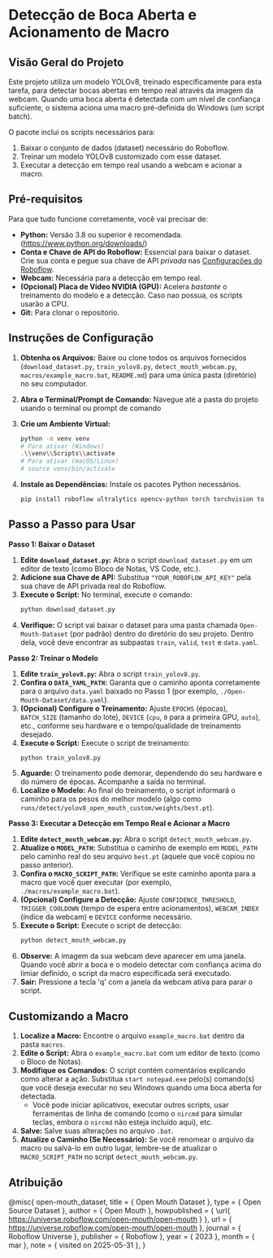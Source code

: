 # Detecção de Boca Aberta e Acionamento de Macro

## Visão Geral do Projeto

Este projeto utiliza um modelo YOLOv8, treinado especificamente para esta tarefa, para detectar bocas abertas em tempo real através da imagem da webcam. Quando uma boca aberta é detectada com um nível de confiança suficiente, o sistema aciona uma macro pré-definida do Windows (um script batch).

O pacote inclui os scripts necessários para:
1.  Baixar o conjunto de dados (dataset) necessário do Roboflow.
2.  Treinar um modelo YOLOv8 customizado com esse dataset.
3.  Executar a detecção em tempo real usando a webcam e acionar a macro.

## Pré-requisitos

Para que tudo funcione corretamente, você vai precisar de:

*   **Python:** Versão 3.8 ou superior é recomendada.(https://www.python.org/downloads/)
*   **Conta e Chave de API do Roboflow:** Essencial para baixar o dataset. Crie sua conta e pegue sua chave de API *privada* nas [Configurações do Roboflow](https://app.roboflow.com/settings/api).
*   **Webcam:** Necessária para a detecção em tempo real.
*   **(Opcional) Placa de Vídeo NVIDIA (GPU):** Acelera *bastante* o treinamento do modelo e a detecção. Caso nao possua, os scripts usarão a CPU.
*   **Git:** Para clonar o repositório.

## Instruções de Configuração

1.  **Obtenha os Arquivos:** Baixe ou clone todos os arquivos fornecidos (`download_dataset.py`, `train_yolov8.py`, `detect_mouth_webcam.py`, `macros/example_macro.bat`, `README.md`) para uma única pasta (diretório) no seu computador.

2.  **Abra o Terminal/Prompt de Comando:** Navegue até a pasta do projeto usando o terminal ou prompt de comando 

3.  **Crie um Ambiente Virtual:** 
    ```bash
    python -m venv venv
    # Para ativar (Windows)
    .\\venv\\Scripts\\activate
    # Para ativar (macOS/Linux)
    # source venv/bin/activate
    ```

4.  **Instale as Dependências:** Instale os pacotes Python necessários.
    ```bash
    pip install roboflow ultralytics opencv-python torch torchvision torchaudio
    ```

## Passo a Passo para Usar

**Passo 1: Baixar o Dataset**

1.  **Edite `download_dataset.py`:** Abra o script `download_dataset.py` em um editor de texto (como Bloco de Notas, VS Code, etc.).
2.  **Adicione sua Chave de API:** Substitua `"YOUR_ROBOFLOW_API_KEY"` pela sua chave de API privada real do Roboflow.
3.  **Execute o Script:** No terminal, execute o comando:
    ```bash
    python download_dataset.py
    ```
4.  **Verifique:** O script vai baixar o dataset para uma pasta chamada `Open-Mouth-Dataset` (por padrão) dentro do diretório do seu projeto. Dentro dela, você deve encontrar as subpastas `train`, `valid`, `test` e `data.yaml`.

**Passo 2: Treinar o Modelo**

1.  **Edite `train_yolov8.py`:** Abra o script `train_yolov8.py`.
2.  **Confira o `DATA_YAML_PATH`:** Garanta que o caminho aponta corretamente para o arquivo `data.yaml` baixado no Passo 1 (por exemplo, `./Open-Mouth-Dataset/data.yaml`).
3.  **(Opcional) Configure o Treinamento:** Ajuste `EPOCHS` (épocas), `BATCH_SIZE` (tamanho do lote), `DEVICE` (`cpu`, `0` para a primeira GPU, `auto`), etc., conforme seu hardware e o tempo/qualidade de treinamento desejado.
4.  **Execute o Script:** Execute o script de treinamento:
    ```bash
    python train_yolov8.py
    ```
5.  **Aguarde:** O treinamento pode demorar, dependendo do seu hardware e do número de épocas. Acompanhe a saída no terminal.
6.  **Localize o Modelo:** Ao final do treinamento, o script informará o caminho para os pesos do melhor modelo (algo como `runs/detect/yolov8_open_mouth_custom/weights/best.pt`).

**Passo 3: Executar a Detecção em Tempo Real e Acionar a Macro**

1.  **Edite `detect_mouth_webcam.py`:** Abra o script `detect_mouth_webcam.py`.
2.  **Atualize o `MODEL_PATH`:** Substitua o caminho de exemplo em `MODEL_PATH` pelo caminho real do seu arquivo `best.pt` (aquele que você copiou no passo anterior).
3.  **Confira o `MACRO_SCRIPT_PATH`:** Verifique se este caminho aponta para a macro que você quer executar (por exemplo, `./macros/example_macro.bat`).
4.  **(Opcional) Configure a Detecção:** Ajuste `CONFIDENCE_THRESHOLD`, `TRIGGER_COOLDOWN` (tempo de espera entre acionamentos), `WEBCAM_INDEX` (índice da webcam) e `DEVICE` conforme necessário.
5.  **Execute o Script:** Execute o script de detecção:
    ```bash
    python detect_mouth_webcam.py
    ```
6.  **Observe:** A imagem da sua webcam deve aparecer em uma janela. Quando você abrir a boca e o modelo detectar com confiança acima do limiar definido, o script da macro especificada será executado.
7.  **Sair:** Pressione a tecla 'q' com a janela da webcam ativa para parar o script.

## Customizando a Macro

1.  **Localize a Macro:** Encontre o arquivo `example_macro.bat` dentro da pasta `macros`.
2.  **Edite o Script:** Abra o `example_macro.bat` com um editor de texto (como o Bloco de Notas).
3.  **Modifique os Comandos:** O script contém comentários explicando como alterar a ação. Substitua `start notepad.exe` pelo(s) comando(s) que você deseja executar no seu Windows quando uma boca aberta for detectada.
    *   Você pode iniciar aplicativos, executar outros scripts, usar ferramentas de linha de comando (como o `nircmd` para simular teclas, embora o `nircmd` não esteja incluído aqui), etc.
4.  **Salve:** Salve suas alterações no arquivo `.bat`.
5.  **Atualize o Caminho (Se Necessário):** Se você renomear o arquivo da macro ou salvá-lo em outro lugar, lembre-se de atualizar o `MACRO_SCRIPT_PATH` no script `detect_mouth_webcam.py`.


## Atribuição
@misc{
  open-mouth_dataset,
  title = { Open Mouth Dataset },
  type = { Open Source Dataset },
  author = { Open Mouth },
  howpublished = { \url{ https://universe.roboflow.com/open-mouth/open-mouth } },
  url = { https://universe.roboflow.com/open-mouth/open-mouth },
  journal = { Roboflow Universe },
  publisher = { Roboflow },
  year = { 2023 },
  month = { mar },
  note = { visited on 2025-05-31 },
}



